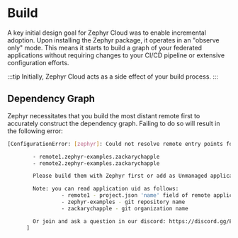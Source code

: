 # Build

A key initial design goal for Zephyr Cloud was to enable incremental adoption. Upon installing the Zephyr package, it operates in an "observe only" mode. This means it starts to build a graph of your federated applications without requiring changes to your CI/CD pipeline or extensive configuration efforts.

:::tip
Initially, Zephyr Cloud acts as a side effect of your build process.
:::

## Dependency Graph

Zephyr necessitates that you build the most distant remote first to accurately construct the dependency graph. Failing to do so will result in the following error:

```bash filename="Terminal"
[ConfigurationError: [zephyr]: Could not resolve remote entry points for urls:

        - remote1.zephyr-examples.zackarychapple
        - remote2.zephyr-examples.zackarychapple

        Please build them with Zephyr first or add as Unmanaged applications.

        Note: you can read application uid as follows:
                 - remote1 - project.json 'name' field of remote application
                 - zephyr-examples - git repository name
                 - zackarychapple - git organization name

        Or join and ask a question in our discord: https://discord.gg/EqFbSSt8Hx
      ]
```


